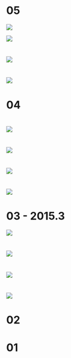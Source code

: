 # 05

![](/assets/0501import.png)

![](/assets/0502import.png)

# ![](/assets/0503import.png)

# ![](/assets/0504import.png)

# 

# 04

# ![](/assets/0401import.png)

# ![](/assets/0402import.png)

# ![](/assets/0403import.png)

# ![](/assets/0404import.png)

# 03 - 2015.3

![](/assets/0301import.png)

# ![](/assets/0302import.png)

# ![](/assets/0303import.png)

# ![](/assets/0304import.png)

# 02

# 01



